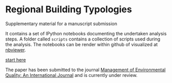 # Regional Building Typologies

Supplementary material for a manuscript submission

It contains a set of IPython notebooks documenting the undertaken analysis
steps. A folder called `scripts` contains a collection of scripts used during
the analysis. The notebooks can be render within github of visualized at
[nbviewer](http://nbviewer.ipython.org/github/emunozh/RegionalBuildingTypologies/tree/master/).

[start here](http://nbviewer.ipython.org/github/emunozh/RegionalBuildingTypologies/blob/master/%28_%29%20Index.ipynb)

The paper has been submitted to the journal
[Management of Environmental Quality: An International Journal](http://www.emeraldinsight.com/loi/meq)
and is currently under review. 
